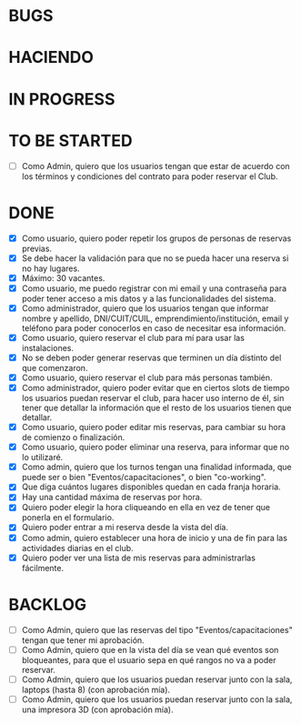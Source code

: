 # BUGS

# HACIENDO

# IN PROGRESS

# TO BE STARTED
- [ ] Como Admin, quiero que los usuarios tengan que estar de acuerdo con los términos y condiciones del contrato para poder reservar el Club.

# DONE
- [x] Como usuario, quiero poder repetir los grupos de personas de reservas previas.
- [x] Se debe hacer la validación para que no se pueda hacer una reserva si no hay lugares.
- [x] Máximo: 30 vacantes.
- [x] Como usuario, me puedo registrar con mi email y una contraseña para poder tener acceso a mis datos y a las funcionalidades del sistema.
- [x] Como administrador, quiero que los usuarios tengan que informar nombre y apellido, DNI/CUIT/CUIL, emprendimiento/institución, email y teléfono para poder conocerlos en caso de necesitar esa información.
- [x] Como usuario, quiero reservar el club para mí para usar las instalaciones.
- [x] No se deben poder generar reservas que terminen un día distinto del que comenzaron.
- [x] Como usuario, quiero reservar el club para más personas también.
- [x] Como administrador, quiero poder evitar que en ciertos slots de tiempo los usuarios puedan reservar el club, para hacer uso interno de él, sin tener que detallar la información que el resto de los usuarios tienen que detallar.
- [x] Como usuario, quiero poder editar mis reservas, para cambiar su hora de comienzo o finalización.
- [x] Como usuario, quiero poder eliminar una reserva, para informar que no lo utilizaré.
- [x] Como admin, quiero que los turnos tengan una finalidad informada, que puede ser o bien "Eventos/capacitaciones", o bien "co-working".
- [x] Que diga cuántos lugares disponibles quedan en cada franja horaria.
- [x] Hay una cantidad máxima de reservas por hora.
- [x] Quiero poder elegir la hora cliqueando en ella en vez de tener que ponerla en el formulario.
- [x] Quiero poder entrar a mi reserva desde la vista del día.
- [x] Como admin, quiero establecer una hora de inicio y una de fin para las actividades diarias en el club.
- [x] Quiero poder ver una lista de mis reservas para administrarlas fácilmente.

# BACKLOG
- [ ] Como Admin, quiero que las reservas del tipo "Eventos/capacitaciones" tengan que tener mi aprobación.
- [ ] Como Admin, quiero que en la vista del día se vean qué eventos son bloqueantes, para que el usuario sepa en qué rangos no va a poder reservar.
- [ ] Como Admin, quiero que los usuarios puedan reservar junto con la sala, laptops (hasta 8) (con aprobación mía).
- [ ] Como Admin, quiero que los usuarios puedan reservar junto con la sala, una impresora 3D (con aprobación mía).
